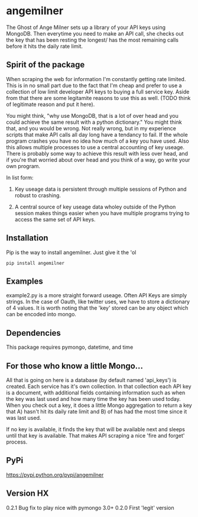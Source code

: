 angemilner
=================

The Ghost of Ange Milner sets up a library of your API keys using MongoDB.  Then everytime you need to make an API call, she checks out the key that has been resting the longest/ has the most remaining calls before it hits the daily rate limit.

Spirit of the package
---------------------
When scraping the web for information I'm constantly getting rate limited.  This is in no small part due to the fact that I'm cheap and prefer to use a collection of low limit developer API keys to buying a full service key. Aside from that there are some legitamite reasons to use this as well.  (TODO think of legitimate reason and put it here). 

You might think, "why use MongoDB, that is a lot of over head and you could achieve the same result with a python dictionary." You might think that, and you would be wrong.  Not really wrong, but in my experience scripts that make API calls all day long have a tendancy to fail. If the whole program crashes you have no idea how much of a key you have used.  Also this allows multiple processes to use a central accounting of key useage.  There is probably some way to achieve this result with less over head, and if you're that worried about over head and you think of a way, go write your own program. 

In list form:

1. Key useage data is persistent through multiple sessions of Python and robust to crashing.

2. A central source of key useage data wholey outside of the Python session makes things easier when you have multiple programs trying to access the same set of API keys. 

Installation
-------------
Pip is the way to install angemilner.  Just give it the 'ol 
```
pip install angemilner
```

Examples
--------
example2.py is a more straight forward useage.  Often API Keys are simply strings.  In the case of Oauth, like twitter uses, we have to store a dictionary of 4 values.  It is worth noting that the 'key' stored can be any object which can be encoded into mongo.

Dependencies
-------------
This package requires pymongo, datetime, and time

For those who know a little Mongo...
------------------------------------

All that is going on here is a database (by default named 'api_keys') is created.  Each service has it's own collection.  In that collection each API key is a document, with additional fields containing information such as when the key was last used and how many time the key has been used today.  When you check out a key, it does a little Mongo aggregation to return a key that A) hasn't hit its daily rate limit and B) of has had the most time since it was last used. 

If no key is available, it finds the key that will be available next and sleeps until that key is available. That makes API scraping a nice 'fire and forget' process. 


PyPi
----
https://pypi.python.org/pypi/angemilner

Version HX
----------
0.2.1 Bug fix to play nice with pymongo 3.0+
0.2.0 First 'legit' version

